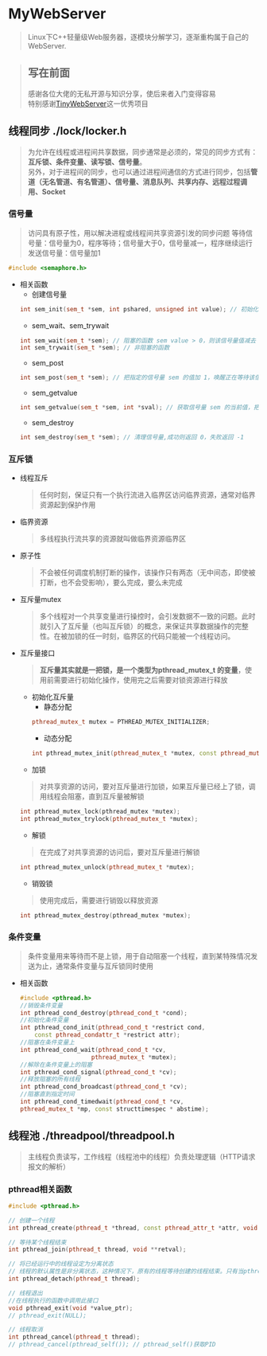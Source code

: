 # MyWebServer
> Linux下C++轻量级Web服务器，逐模块分解学习，逐渐重构属于自己的WebServer.

>## 写在前面
> 感谢各位大佬的无私开源与知识分享，使后来者入门变得容易 \
> 特别感谢[TinyWebServer](https://github.com/qinguoyi/TinyWebServer)这一优秀项目


## 线程同步 ./lock/locker.h
> 为允许在线程或进程间共享数据，同步通常是必须的，常见的同步方式有：**互斥锁、条件变量、读写锁、信号量**。\
> 另外，对于进程间的同步，也可以通过进程间通信的方式进行同步，包括**管道（无名管道、有名管道）、信号量、消息队列、共享内存、远程过程调用、Socket**

### 信号量
> 访问具有原子性，用以解决进程或线程间共享资源引发的同步问题
> 等待信号量：信号量为0，程序等待；信号量大于0，信号量减一，程序继续运行
> 发送信号量：信号量加1

```c++
#include <semaphore.h>
```
- 相关函数
    - 创建信号量 
    ```c++
    int sem_init(sem_t *sem, int pshared, unsigned int value); // 初始化由 sem 指向的信号对象，并给它一个初始的整数值 value。pshared 控制信号量的类型，值为 0 代表该信号量用于多线程间的同步，值如果大于 0 表示可以共享，用于多个相关进程间的同步
    ```
   - sem_wait、sem_trywait
    ```c++
    int sem_wait(sem_t *sem); // 阻塞的函数 sem value > 0，则该信号量值减去 1 并立即返回。若sem value = 0，则阻塞直到 sem value > 0，此时立即减去 1，然后返回
    int sem_trywait(sem_t *sem); // 非阻塞的函数
    ```
   - sem_post
    ```c++
    int sem_post(sem_t *sem); // 把指定的信号量 sem 的值加 1，唤醒正在等待该信号量的任意线程 
    ```
    - sem_getvalue
    ```c++
    int sem_getvalue(sem_t *sem, int *sval); // 获取信号量 sem 的当前值，把该值保存在 sval，若有 1 个或者多个线程正在调用 sem_wait 阻塞在该信号量上，该函数返回阻塞在该信号量上进程或线程个数
    ```
    - sem_destroy
    ```c++
    int sem_destroy(sem_t *sem); // 清理信号量,成功则返回 0，失败返回 -1
    ```

### 互斥锁
- 线程互斥
    > 任何时刻，保证只有一个执行流进入临界区访问临界资源，通常对临界资源起到保护作用     
- 临界资源
    > 多线程执行流共享的资源就叫做临界资源临界区
- 原子性
    > 不会被任何调度机制打断的操作，该操作只有两态（无中间态，即使被打断，也不会受影响），要么完成，要么未完成
- 互斥量mutex
    > 多个线程对一个共享变量进行操控时，会引发数据不一致的问题。此时就引入了互斥量（也叫互斥锁）的概念，来保证共享数据操作的完整性。在被加锁的任一时刻，临界区的代码只能被一个线程访问。
- 互斥量接口
    >  **互斥量其实就是一把锁，是一个类型为pthread_mutex_t 的变量**，使用前需要进行初始化操作，使用完之后需要对锁资源进行释放
    - 初始化互斥量  
        - 静态分配
        ```c++
        pthread_mutex_t mutex = PTHREAD_MUTEX_INITIALIZER;
        ```
        - 动态分配
        ```c++
        int pthread_mutex_init(pthread_mutex_t *mutex, const pthread_mutex_attr_t *mutexattr);
        ```
    - 加锁
    >对共享资源的访问，要对互斥量进行加锁，如果互斥量已经上了锁，调用线程会阻塞，直到互斥量被解锁
    ```c++
    int pthread_mutex_lock(pthread_mutex *mutex);
    int pthread_mutex_trylock(pthread_mutex_t *mutex);
    ```
    - 解锁
    > 在完成了对共享资源的访问后，要对互斥量进行解锁
    ```c++
    int pthread_mutex_unlock(pthread_mutex_t *mutex);
    ```
    - 销毁锁
    > 使用完成后，需要进行销毁以释放资源  
    ```c++
    int pthread_mutex_destroy(pthread_mutex *mutex);
    ```

### 条件变量
> 条件变量用来等待而不是上锁，用于自动阻塞一个线程，直到某特殊情况发送为止，通常条件变量与互斥锁同时使用

- 相关函数
    ```c++
    #include <pthread.h>
    //销毁条件变量
    int pthread_cond_destroy(pthread_cond_t *cond);
    //初始化条件变量
    int pthread_cond_init(pthread_cond_t *restrict cond,
        const pthread_condattr_t *restrict attr);
    //阻塞在条件变量上
    int pthread_cond_wait(pthread_cond_t *cv,
                        pthread_mutex_t *mutex);
    //解除在条件变量上的阻塞
    int pthread_cond_signal(pthread_cond_t *cv);
    //释放阻塞的所有线程
    int pthread_cond_broadcast(pthread_cond_t *cv);
    //阻塞直到指定时间
    int pthread_cond_timedwait(pthread_cond_t *cv,
    pthread_mutex_t *mp, const structtimespec * abstime);
    ```

## 线程池  ./threadpool/threadpool.h
> 主线程负责读写，工作线程（线程池中的线程）负责处理逻辑（HTTP请求报文的解析）

### pthread相关函数
```c++
#include <pthread.h>

// 创建一个线程
int pthread_create(pthread_t *thread, const pthread_attr_t *attr, void *(*start_routine)(void *), void *arg);

// 等待某个线程结束
int pthread_join(pthread_t thread, void **retval);

// 将已经运行中的线程设定为分离状态
// 线程的默认属性是非分离状态，这种情况下，原有的线程等待创建的线程结束。只有当pthread_join()函数返回时，创建的线程才算终止，才能释放自己占用的系统资源。而分离线程不是这样子的，它没有被其他的线程所等待，自己运行结束了，线程也就终止了，马上释放系统资源
int pthread_detach(pthread_t thread);

// 线程退出
//在线程执行的函数中调用此接口
void pthread_exit(void *value_ptr);
// pthread_exit(NULL);

// 线程取消
int pthread_cancel(pthread_t thread);
// pthread_cancel(pthread_self()); // pthread_self()获取PID
```




